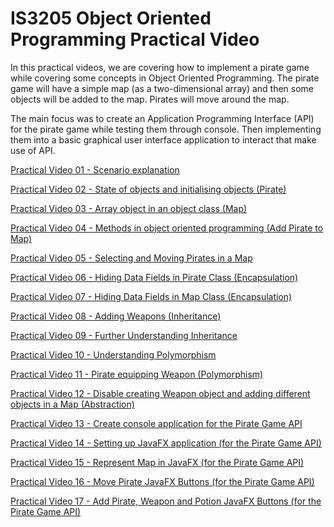 # IS3205 Object Oriented Programming Practical Video

In this practical videos, we are covering how to implement a pirate game while covering some concepts in Object Oriented Programming. The pirate game will have a simple map (as a two-dimensional array) and then some objects will be added to the map. Pirates will move around the map.

The main focus was to create an Application Programming Interface (API) for the pirate game while testing them through console. Then implementing them into a basic graphical user interface application to interact that make use of API.

[Practical Video 01 - Scenario explanation](https://drive.google.com/file/d/1k7J1ZQnEjYQolW1vDn8gnARYi3FgJVJU/view)

[Practical Video 02 - State of objects and initialising objects (Pirate)](https://drive.google.com/file/d/18_h74nJQJUxm0V7w40O80_VjU6N2B20J/view)

[Practical Video 03 - Array object in an object class (Map)](https://drive.google.com/file/d/13ngxN-fk1DLHZZL3tlMgWs3fMbOgq05M/view)

[Practical Video 04 - Methods in object oriented programming (Add Pirate to Map)](https://drive.google.com/file/d/1SGoeP8OTPk1UI4gu6tQw9yjQAlXI3bLK/view)

[Practical Video 05 - Selecting and Moving Pirates in a Map](https://drive.google.com/file/d/17H1d0_RJOZMCSpOppvRdmcXRT8Ohekms/view)

[Practical Video 06 - Hiding Data Fields in Pirate Class (Encapsulation)](https://drive.google.com/file/d/1KfUqnOS5jS65i0kIbhPcIUZQrR4WYnTL/view)

[Practical Video 07 - Hiding Data Fields in Map Class (Encapsulation)](https://drive.google.com/file/d/1vD33IBmHLlAgmJCPnFO2jIlqc4JJaSZ3/view)

[Practical Video 08 - Adding Weapons (Inheritance)](https://drive.google.com/file/d/199Jux7UlUH7qAUCl9lQMY4_MnbGEyJWx/view)

[Practical Video 09 - Further Understanding Inheritance](https://drive.google.com/file/d/1mUAkchG7PwSnyEVJRmt1kSO7IggQaPX8/view)

[Practical Video 10 - Understanding Polymorphism](https://drive.google.com/file/d/1-VtV0xp0ZkRkAG-49uwaOdyh-vGBrdMY/view)

[Practical Video 11 - Pirate equipping Weapon (Polymorphism)](https://drive.google.com/file/d/1WlopyccYy3TvAiP_G5us6_qKSnsPaNdG/view)

[Practical Video 12 - Disable creating Weapon object and adding different objects in a Map (Abstraction)](https://drive.google.com/file/d/1LTz_elZGeHYswUnD1C8FaI4hlBFBTszf/view)

[Practical Video 13 - Create console application for the Pirate Game API](https://drive.google.com/file/d/1FEfqeH2gNZhxbIayv_s9g34S_US6xXlZ/view)

[Practical Video 14 - Setting up JavaFX application (for the Pirate Game API)](https://drive.google.com/file/d/1lFdYYxPj23oVcDInYU1THjQPlk5FW5YP/view)

[Practical Video 15 - Represent Map in JavaFX (for the Pirate Game API)](https://drive.google.com/file/d/1fpub2aiSEzhXaIBO2jFD3lGryovw9yAs/view)

[Practical Video 16 - Move Pirate JavaFX Buttons (for the Pirate Game API)](https://drive.google.com/file/d/1anLYLFpIDp8z4mBVG-VdIWCjCHkSZyIw/view)

[Practical Video 17 - Add Pirate, Weapon and Potion JavaFX Buttons (for the Pirate Game API)](https://drive.google.com/file/d/1WTN8z1UFfPFU4fbUVF2-Vj6TNc1IgoCr/view)